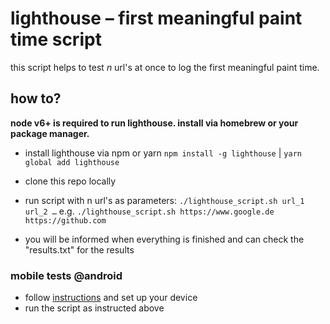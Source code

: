 # lighthouse – first meaningful paint time script

this script helps to test _n_ url's at once to log the first meaningful paint time.

## how to?

**node v6+ is required to run lighthouse. install via homebrew or your package manager.**

- install lighthouse via npm or yarn
`npm install -g lighthouse` | `yarn global add lighthouse`

- clone this repo locally

- run script with n url's as parameters: `./lighthouse_script.sh url_1 url_2 …` e.g. `./lighthouse_script.sh https://www.google.de https://github.com`
- you will be informed when everything is finished and can check the "results.txt" for the results

### mobile tests @android

- follow [instructions](https://github.com/GoogleChrome/lighthouse#testing-on-a-mobile-device) and set up your device
- run the script as instructed above